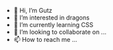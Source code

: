 - 👋 Hi, I’m Gutz
- 👀 I’m interested in dragons
- 🌱 I’m currently learning CSS
- 💞️ I’m looking to collaborate on ...
- 📫 How to reach me ...

<!---
meowhawkie/meowhawkie is a ✨ special ✨ repository because its `README.md` (this file) appears on your GitHub profile.
You can click the Preview link to take a look at your changes.
--->
